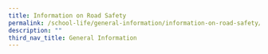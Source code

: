 ```yaml
---
title: Information on Road Safety
permalink: /school-life/general-information/information-on-road-safety/
description: ""
third_nav_title: General Information
---
```

